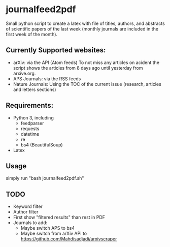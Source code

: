 # journalfeed2pdf
Small python script to create a latex with file of titles, authors, and abstracts of scientific papers of the last week (monthly journals are included in the first week of the month).

## Currently Supported websites:
- arXiv: via the API (Atom feeds)
  To not miss any articles on acident the script shows the articles from 8 days ago until yesterday from arxive.org.
- APS Journals: via the RSS feeds
- Nature Journals: Using the TOC of the current issue (research, articles and letters sections)

## Requirements:
- Python 3, including
  - feedparser
  - requests
  - datetime
  - re
  - bs4 (BeautifulSoup)
- Latex

## Usage
simply run "bash journalfeed2pdf.sh"

## TODO
- Keyword filter
- Author filter
- First show "filtered results" than rest in PDF
- Journals to add:
  - Maybe switch APS to bs4
  - Maybe switch from arXiv API to https://github.com/Mahdisadjadi/arxivscraper
